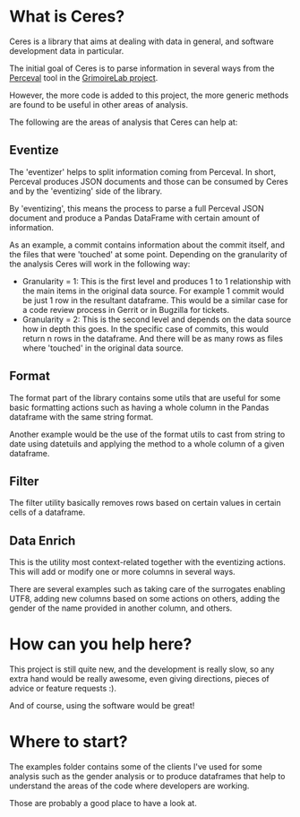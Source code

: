 # What is Ceres?

Ceres is a library that aims at dealing with data in general,
and software development data in particular.

The initial goal of Ceres is to parse information in several ways
from the [Perceval](https://github.com/grimoirelab/perceval) tool
in the [GrimoireLab project](https://github.com/grimoirelab).

However, the more code is added to this project, the more generic
methods are found to be useful in other areas of analysis.

The following are the areas of analysis that Ceres can help at:

## Eventize

The 'eventizer' helps to split information coming from Perceval.
In short, Perceval produces JSON documents and those can be consumed
by Ceres and by the 'eventizing' side of the library.

By 'eventizing', this means the process to parse a full Perceval JSON
document and produce a Pandas DataFrame with certain amount of information.

As an example, a commit contains information about the commit itself, and
the files that were 'touched' at some point. Depending on the granularity
of the analysis Ceres will work in the following way:

* Granularity = 1: This is the first level and produces 1 to 1 relationship
  with the main items in the original data source. For example 1 commit would 
  be just 1 row in the resultant dataframe. This would be a similar case for
  a code review process in Gerrit or in Bugzilla for tickets.
* Granularity = 2: This is the second level and depends on the data source
  how in depth this goes. In the specific case of commits, this would return
  n rows in the dataframe. And there will be as many rows as files where 
  'touched' in the original data source.


## Format

The format part of the library contains some utils that are useful for
some basic formatting actions such as having a whole column in the Pandas
dataframe with the same string format.

Another example would be the use of the format utils to cast from string
to date using datetuils and applying the method to a whole column of a 
given dataframe.

## Filter

The filter utility basically removes rows based on certain values in
certain cells of a dataframe.

## Data Enrich

This is the utility most context-related together with the eventizing
actions. This will add or modify one or more columns in several ways.

There are several examples such as taking care of the surrogates enabling
UTF8, adding new columns based on some actions on others, adding the gender
of the name provided in another column, and others.


# How can you help here?

This project is still quite new, and the development is really slow, so
any extra hand would be really awesome, even giving directions, pieces
of advice or feature requests :).

And of course, using the software would be great!

# Where to start?

The examples folder contains some of the clients I've used for some
analysis such as the gender analysis or to produce dataframes that help
to understand the areas of the code where developers are working.

Those are probably a good place to have a look at.


